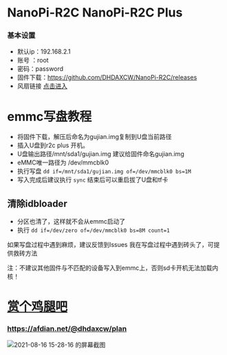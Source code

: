 # NanoPi-R2C  NanoPi-R2C Plus
### 基本设置
- 默认ip：192.168.2.1
- 账号 ：root
- 密码：password
- 固件下载：https://github.com/DHDAXCW/NanoPi-R2C/releases
- 风扇链接 [点击进入](https://s.click.taobao.com/t?e=m%3D2%26s%3Dd8Ack0Lbx8McQipKwQzePOeEDrYVVa64LKpWJ%2Bin0XJRAdhuF14FMXpyNmcFd6mT8sviUM61dt2T0mcOGN1M6FAj1gqltKaEfKzCcEr0EW0YuhTK3FPxiHMT7yc3NZrQKSOkJV8harV3phaPbavinqGCwVfdcN0wcSpj5qSCmbA%3D)

# emmc写盘教程
- 将固件下载，解压后命名为gujian.img复制到U盘当前路径
- 插入U盘到r2c plus 开机。
- U盘输出路径/mnt/sda1/gujian.img  建议给固件命名gujian.img
- eMMC唯一路径为 /dev/mmcblk0 
- 执行写盘 ``dd if=/mnt/sda1/gujian.img of=/dev/mmcblk0 bs=1M ``
- 写入完成后建议执行 ``sync`` 结束后可以重启拔了U盘和tf卡

## 清除idbloader

- 分区也清了，这样就不会从emmc启动了
- 执行 ``dd if=/dev/zero of=/dev/mmcblk0 bs=8M count=1``

如果写盘过程中遇到麻烦，建议反馈到lssues 我在写盘过程中遇到砖头了，可提供救砖方法

注：不建议其他固件与不匹配的设备写入到emmc上，否则sd卡开机无法加载内核！

# [赏个鸡腿吧](https://afdian.net/@dhdaxcw/plan)
### https://afdian.net/@dhdaxcw/plan
![2021-08-16 15-28-16 的屏幕截图](https://user-images.githubusercontent.com/74764072/129526839-5f3d9679-b269-4434-8f34-37209436c785.png)
